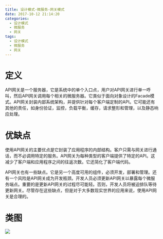 ```yaml
---
title: 设计模式-微服务-网关模式
date: 2017-10-12 21:14:20
categories:
  - 设计模式
  - 微服务
  - 网关
tags:
  - 设计模式
  - 微服务
  - 网关
---
```

# 定义
API网关是一个服务器，它是系统中的单个入口点，用户对API网关进行单一呼叫，然后API网关调用每个相关的微服务器。它类似于面向对象设计的Facade模式。API网关封装内部系统架构，并提供针对每个客户端定制的API。它可能还有其他的责任，如身份验证，监控，负载平衡，缓存，请求整形和管理，以及静态响应处理。
<!-- more -->
# 优缺点
使用API​​网关的主要优点是它封装了应用程序的内部结构。客户只需与网关进行通话，而不必调用特定的服务。API网关为每种类型的客户端提供了特定的API。这减少了客户端和应用程序之间的往返次数。它还简化了客户端代码。

API网关也有一些缺点。它是另一个高度可用的组件，必须开发，部署和管理。还有一个风险是API网关成为开发瓶颈。开发人员必须更新API网关以暴露每个微服务端点。重要的是更新API网关的过程尽可能轻。否则，开发人员将被迫排队等待更新网关。尽管存在这些缺点，但是对于大多数现实世界的应用来说，使用API​​网关是合理的。
# 类图
![](api-gateway.png) 

